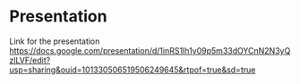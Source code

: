 # Presentation
Link for the presentation
https://docs.google.com/presentation/d/1inRS1Ih1y09p5m33dOYCnN2N3yQzlLVF/edit?usp=sharing&ouid=101330506519506249645&rtpof=true&sd=true
